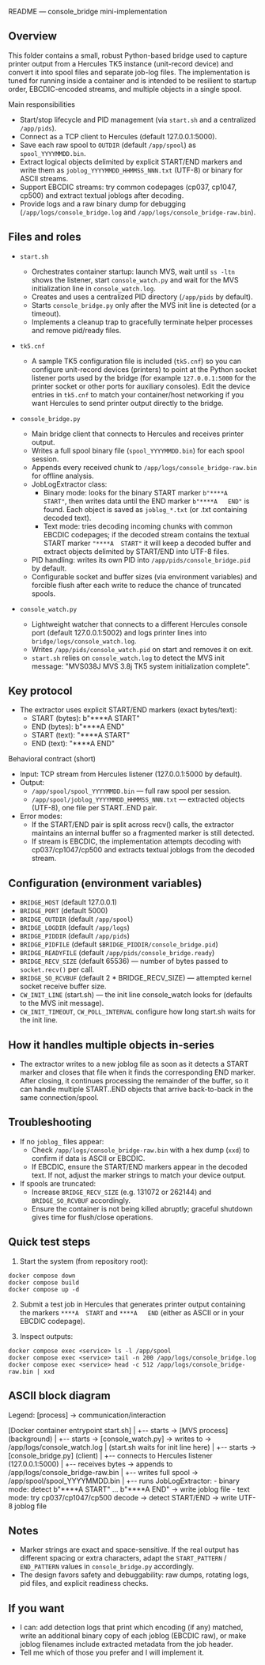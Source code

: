 README — console_bridge mini-implementation

Overview
--------
This folder contains a small, robust Python-based bridge used to capture printer output
from a Hercules TK5 instance (unit-record device) and convert it into spool files and
separate job-log files. The implementation is tuned for running inside a container and
is intended to be resilient to startup order, EBCDIC-encoded streams, and multiple
objects in a single spool.

Main responsibilities
- Start/stop lifecycle and PID management (via `start.sh` and a centralized `/app/pids`).
- Connect as a TCP client to Hercules (default 127.0.0.1:5000).
- Save each raw spool to `OUTDIR` (default `/app/spool`) as `spool_YYYYMMDD.bin`.
- Extract logical objects delimited by explicit START/END markers and write them as
  `joblog_YYYYMMDD_HHMMSS_NNN.txt` (UTF-8) or binary for ASCII streams.
- Support EBCDIC streams: try common codepages (cp037, cp1047, cp500) and extract
  textual joblogs after decoding.
- Provide logs and a raw binary dump for debugging (`/app/logs/console_bridge.log` and
  `/app/logs/console_bridge-raw.bin`).

Files and roles
---------------
- `start.sh`
  - Orchestrates container startup: launch MVS, wait until `ss -ltn` shows the listener,
    start `console_watch.py` and wait for the MVS initialization line in `console_watch.log`.
  - Creates and uses a centralized PID directory (`/app/pids` by default).
  - Starts `console_bridge.py` only after the MVS init line is detected (or a timeout).
  - Implements a cleanup trap to gracefully terminate helper processes and remove pid/ready
    files.

- `tk5.cnf`
  - A sample TK5 configuration file is included (`tk5.cnf`) so you can configure unit-record
    devices (printers) to point at the Python socket listener ports used by the bridge
    (for example `127.0.0.1:5000` for the printer socket or other ports for auxiliary
    consoles). Edit the device entries in `tk5.cnf` to match your container/host networking
    if you want Hercules to send printer output directly to the bridge.

- `console_bridge.py`
  - Main bridge client that connects to Hercules and receives printer output.
  - Writes a full spool binary file (`spool_YYYYMMDD.bin`) for each spool session.
  - Appends every received chunk to `/app/logs/console_bridge-raw.bin` for offline analysis.
  - JobLogExtractor class:
    - Binary mode: looks for the binary START marker `b"****A  START"`, then writes data
      until the END marker `b"****A   END"` is found. Each object is saved as
      `joblog_*.txt` (or .txt containing decoded text).
    - Text mode: tries decoding incoming chunks with common EBCDIC codepages; if the
      decoded stream contains the textual START marker `"****A  START"` it will keep a
      decoded buffer and extract objects delimited by START/END into UTF-8 files.
  - PID handling: writes its own PID into `/app/pids/console_bridge.pid` by default.
  - Configurable socket and buffer sizes (via environment variables) and forcible
    flush after each write to reduce the chance of truncated spools.

- `console_watch.py`
  - Lightweight watcher that connects to a different Hercules console port (default
    127.0.0.1:5002) and logs printer lines into `bridge/logs/console_watch.log`.
  - Writes `/app/pids/console_watch.pid` on start and removes it on exit.
  - `start.sh` relies on `console_watch.log` to detect the MVS init message:
    "MVS038J MVS 3.8j TK5 system initialization complete".

Key protocol
------------
- The extractor uses explicit START/END markers (exact bytes/text):
  - START (bytes):    b"****A  START"
  - END (bytes):      b"****A   END"
  - START (text):     "****A  START"
  - END (text):       "****A   END"

Behavioral contract (short)
- Input: TCP stream from Hercules listener (127.0.0.1:5000 by default).
- Output:
  - `/app/spool/spool_YYYYMMDD.bin` — full raw spool per session.
  - `/app/spool/joblog_YYYYMMDD_HHMMSS_NNN.txt` — extracted objects (UTF-8), one file per
    START..END pair.
- Error modes:
  - If the START/END pair is split across recv() calls, the extractor maintains an internal
    buffer so a fragmented marker is still detected.
  - If stream is EBCDIC, the implementation attempts decoding with cp037/cp1047/cp500 and
    extracts textual joblogs from the decoded stream.

Configuration (environment variables)
-------------------------------------
- `BRIDGE_HOST` (default 127.0.0.1)
- `BRIDGE_PORT` (default 5000)
- `BRIDGE_OUTDIR` (default `/app/spool`)
- `BRIDGE_LOGDIR` (default `/app/logs`)
- `BRIDGE_PIDDIR` (default `/app/pids`)
- `BRIDGE_PIDFILE` (default `$BRIDGE_PIDDIR/console_bridge.pid`)
- `BRIDGE_READYFILE` (default `/app/pids/console_bridge.ready`)
- `BRIDGE_RECV_SIZE` (default 65536) — number of bytes passed to `socket.recv()` per call.
- `BRIDGE_SO_RCVBUF` (default 2 * BRIDGE_RECV_SIZE) — attempted kernel socket receive buffer size.
- `CW_INIT_LINE` (start.sh) — the init line console_watch looks for (defaults to the MVS init message).
- `CW_INIT_TIMEOUT`, `CW_POLL_INTERVAL` configure how long start.sh waits for the init line.

How it handles multiple objects in-series
---------------------------------------
- The extractor writes to a new joblog file as soon as it detects a START marker and closes
  that file when it finds the corresponding END marker. After closing, it continues
  processing the remainder of the buffer, so it can handle multiple START..END objects
  that arrive back-to-back in the same connection/spool.

Troubleshooting
---------------
- If no `joblog_` files appear:
  - Check `/app/logs/console_bridge-raw.bin` with a hex dump (`xxd`) to confirm if data is
    ASCII or EBCDIC.
  - If EBCDIC, ensure the START/END markers appear in the decoded text. If not, adjust
    the marker strings to match your device output.
- If spools are truncated:
  - Increase `BRIDGE_RECV_SIZE` (e.g. 131072 or 262144) and `BRIDGE_SO_RCVBUF` accordingly.
  - Ensure the container is not being killed abruptly; graceful shutdown gives time for
    flush/close operations.

Quick test steps
----------------
1) Start the system (from repository root):
```pwsh
docker compose down
docker compose build
docker compose up -d
```

2) Submit a test job in Hercules that generates printer output containing the markers
   `****A  START` and `****A   END` (either as ASCII or in your EBCDIC codepage).

3) Inspect outputs:
```pwsh
docker compose exec <service> ls -l /app/spool
docker compose exec <service> tail -n 200 /app/logs/console_bridge.log
docker compose exec <service> head -c 512 /app/logs/console_bridge-raw.bin | xxd
```

ASCII block diagram
-------------------
Legend: [process] -> communication/interaction

[Docker container entrypoint start.sh]
        |
        +-- starts -> [MVS process] (background)
        |
        +-- starts -> [console_watch.py] -> writes to -> /app/logs/console_watch.log
        |                         (start.sh waits for init line here)
        |
        +-- starts -> [console_bridge.py] (client)
                      |
                      +-- connects to Hercules listener (127.0.0.1:5000)
                      |
                      +-- receives bytes -> appends to /app/logs/console_bridge-raw.bin
                      |
                      +-- writes full spool -> /app/spool/spool_YYYYMMDD.bin
                      |
                      +-- runs JobLogExtractor:
                           - binary mode: detect b"****A  START" ... b"****A   END" -> write joblog file
                           - text mode: try cp037/cp1047/cp500 decode -> detect START/END -> write UTF-8 joblog file

Notes
-----
- Marker strings are exact and space-sensitive. If the real output has different spacing
  or extra characters, adapt the `START_PATTERN` / `END_PATTERN` values in
  `console_bridge.py` accordingly.
- The design favors safety and debuggability: raw dumps, rotating logs, pid files, and
  explicit readiness checks.

If you want
-----------
- I can: add detection logs that print which encoding (if any) matched, write an
  additional binary copy of each joblog (EBCDIC raw), or make joblog filenames include
  extracted metadata from the job header.
- Tell me which of those you prefer and I will implement it.
